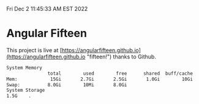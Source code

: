 Fri Dec  2 11:45:33 AM EST 2022

# Angular Fifteen


This project is live at [https://angularfifteen.github.io](https://angularfifteen.github.io "fifteen!") thanks to Github.

```bash
System Memory
               total        used        free      shared  buff/cache   available
Mem:            15Gi       2.7Gi       2.5Gi       1.0Gi        10Gi        11Gi
Swap:          8.0Gi        10Mi       8.0Gi
System Storage
1.5G	.
